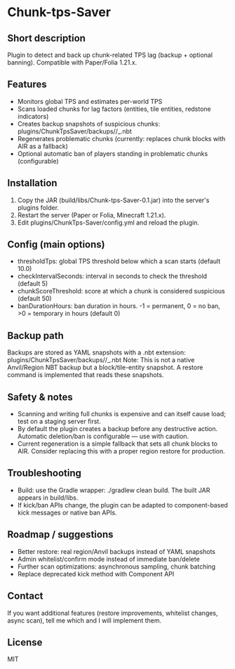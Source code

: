 Chunk-tps-Saver
=================

Short description
-----------------
Plugin to detect and back up chunk-related TPS lag (backup + optional banning). Compatible with Paper/Folia 1.21.x.

Features
--------
- Monitors global TPS and estimates per-world TPS
- Scans loaded chunks for lag factors (entities, tile entities, redstone indicators)
- Creates backup snapshots of suspicious chunks: plugins/ChunkTpsSaver/backups/<world>/<x>_<z>.nbt
- Regenerates problematic chunks (currently: replaces chunk blocks with AIR as a fallback)
- Optional automatic ban of players standing in problematic chunks (configurable)

Installation
------------
1. Copy the JAR (build/libs/Chunk-tps-Saver-0.1.jar) into the server's plugins folder.
2. Restart the server (Paper or Folia, Minecraft 1.21.x).
3. Edit plugins/ChunkTps-Saver/config.yml and reload the plugin.

Config (main options)
---------------------
- thresholdTps: global TPS threshold below which a scan starts (default 10.0)
- checkIntervalSeconds: interval in seconds to check the threshold (default 5)
- chunkScoreThreshold: score at which a chunk is considered suspicious (default 50)
- banDurationHours: ban duration in hours. -1 = permanent, 0 = no ban, >0 = temporary in hours (default 0)

Backup path
-----------
Backups are stored as YAML snapshots with a .nbt extension:
plugins/ChunkTpsSaver/backups/<world>/<x>_<z>.nbt
Note: This is not a native Anvil/Region NBT backup but a block/tile-entity snapshot. A restore command is implemented that reads these snapshots.

Safety & notes
--------------
- Scanning and writing full chunks is expensive and can itself cause load; test on a staging server first.
- By default the plugin creates a backup before any destructive action. Automatic deletion/ban is configurable — use with caution.
- Current regeneration is a simple fallback that sets all chunk blocks to AIR. Consider replacing this with a proper region restore for production.

Troubleshooting
---------------
- Build: use the Gradle wrapper: ./gradlew clean build. The built JAR appears in build/libs.
- If kick/ban APIs change, the plugin can be adapted to component-based kick messages or native ban APIs.

Roadmap / suggestions
---------------------
- Better restore: real region/Anvil backups instead of YAML snapshots
- Admin whitelist/confirm mode instead of immediate ban/delete
- Further scan optimizations: asynchronous sampling, chunk batching
- Replace deprecated kick method with Component API

Contact
-------
If you want additional features (restore improvements, whitelist changes, async scan), tell me which and I will implement them.

License
-------
MIT 

